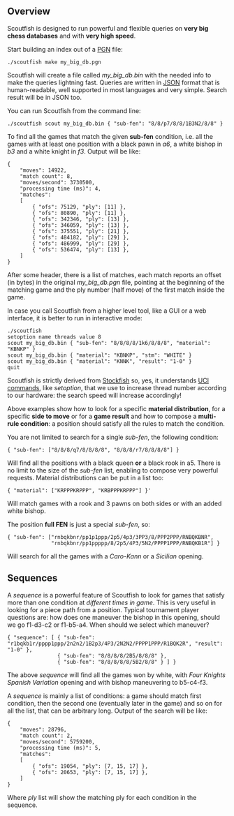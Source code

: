 ## Overview

Scoutfish is designed to run powerful and flexible queries on **very big chess databases** and
with **very high speed**.

Start building an index out of a [PGN](https://en.wikipedia.org/wiki/Portable_Game_Notation) file:

    ./scoutfish make my_big_db.pgn

Scoutfish will create a file called _my_big_db.bin_ with the needed info to make the queries
lightning fast. Queries are written in [JSON](https://en.wikipedia.org/wiki/JSON) format that is
human-readable, well supported in most languages and very simple. Search result will be in JSON too.

You can run Scoutfish from the command line:

    ./scoutfish scout my_big_db.bin { "sub-fen": "8/8/p7/8/8/1B3N2/8/8" }

To find all the games that match the given **sub-fen** condition, i.e. all the games with at
least one position with a black pawn in _a6_, a white bishop in _b3_ and a white knight in _f3_.
Output will be like:

~~~~
{
    "moves": 14922,
    "match count": 8,
    "moves/second": 3730500,
    "processing time (ms)": 4,
    "matches":
    [
        { "ofs": 75129, "ply": [11] },
        { "ofs": 80890, "ply": [11] },
        { "ofs": 342346, "ply": [13] },
        { "ofs": 346059, "ply": [13] },
        { "ofs": 375551, "ply": [21] },
        { "ofs": 484182, "ply": [29] },
        { "ofs": 486999, "ply": [29] },
        { "ofs": 536474, "ply": [13] },
    ]
}
~~~~

After some header, there is a list of matches, each match reports an offset (in bytes) in the original
_my_big_db.pgn_ file, pointing at the beginning of the matching game and the ply number (half move) of
the first match inside the game.

In case you call Scoutfish from a higher level tool, like a GUI or a web interface, it is better to
run in interactive mode:

~~~~
./scoutfish
setoption name threads value 8
scout my_big_db.bin { "sub-fen": "8/8/8/8/1k6/8/8/8", "material": "KBNKP" }
scout my_big_db.bin { "material": "KBNKP", "stm": "WHITE" }
scout my_big_db.bin { "material": "KNNK", "result": "1-0" }
quit
~~~~

Scoutfish is strictly derived from [Stockfish](https://stockfishchess.org/) so, yes, it understands
[UCI commands](http://wbec-ridderkerk.nl/html/UCIProtocol.html), like _setoption_, that we use to
increase thread number according to our hardware: the search speed will increase accordingly!

Above examples show how to look for a specific **material distribution**, for a specific
**side to move** or for a **game result** and how to compose a **multi-rule condition**: a position
should satisfy all the rules to match the condition.

You are not limited to search for a single _sub-fen_, the following condition:

    { "sub-fen": ["8/8/8/q7/8/8/8/8", "8/8/8/r7/8/8/8/8"] }

Will find all the positions with a black queen **or** a black rook in a5. There is no limit
to the size of the _sub-fen_ list, enabling to compose very powerful requests. Material
distributions can be put in a list too:

    { "material": ["KRPPPKRPPP", "KRBPPPKRPPP"] }'

Will match games with a rook and 3 pawns on both sides or with an added white bishop.

The position **full FEN** is just a special _sub-fen_, so:

    { "sub-fen": ["rnbqkbnr/pp1p1ppp/2p5/4p3/3PP3/8/PPP2PPP/RNBQKBNR",
                  "rnbqkbnr/pp1ppppp/8/2p5/4P3/5N2/PPPP1PPP/RNBQKB1R"] }

Will search for all the games with a _Caro-Kann_ or a _Sicilian_ opening.


## Sequences

A _sequence_ is a powerful feature of Scoutfish to look for games that satisfy more than one
condition at *different times in game*. This is very useful in looking for a piece path
from a position. Typical tournament player questions are: how does one maneuver the bishop in
this opening, should we go f1-d3-c2 or f1-b5-a4. When should we select which maneuver?

    { "sequence": [ { "sub-fen": "r1bqkb1r/pppp1ppp/2n2n2/1B2p3/4P3/2N2N2/PPPP1PPP/R1BQK2R", "result": "1-0" },
                    { "sub-fen": "8/8/8/8/2B5/8/8/8" },
                    { "sub-fen": "8/8/8/8/8/5B2/8/8" } ] }

The above _sequence_ will find all the games won by white, with _Four Knights Spanish Variation_
opening and with bishop maneuvering to b5-c4-f3.

A _sequence_ is mainly a list of conditions: a game should match first condition, then the
second one (eventually later in the game) and so on for all the list, that can be arbitrary long.
Output of the search will be like:

~~~~
{
    "moves": 28796,
    "match count": 2,
    "moves/second": 5759200,
    "processing time (ms)": 5,
    "matches":
    [
        { "ofs": 19054, "ply": [7, 15, 17] },
        { "ofs": 20653, "ply": [7, 15, 17] },
    ]
}
~~~~

Where _ply_ list will show the matching ply for each condition in the sequence.
